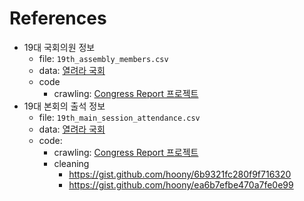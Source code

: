 References
==========

* 19대 국회의원 정보
    * file: `19th_assembly_members.csv`
    * data: [열려라 국회](http://watch.peoplepower21.org/)
    * code
        * crawling: [Congress Report 프로젝트](http://github.com/codeforseoul/congress-report)
* 19대 본회의 출석 정보
    * file: `19th_main_session_attendance.csv`
    * data: [열려라 국회](http://watch.peoplepower21.org/)
    * code:
        * crawling: [Congress Report 프로젝트](http://github.com/codeforseoul/congress-report)
        * cleaning
            * https://gist.github.com/hoony/6b9321fc280f9f716320
            * https://gist.github.com/hoony/ea6b7efbe470a7fe0e99
